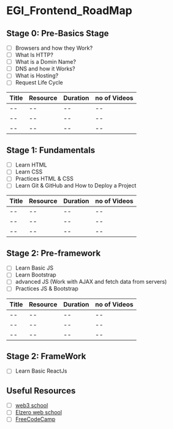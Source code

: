# EGI_Frontend_RoadMap

## Stage 0: Pre-Basics Stage
- [ ] Browsers and how they Work? 
- [ ] What Is HTTP?
- [ ] What is a Domin Name? 
- [ ] DNS and how it Works?
- [ ] What is Hosting?
- [ ] Request Life Cycle

| Title | Resource | Duration | no of Videos |
| ----------- | ----------- | ----------- | ----------- |
| -- | -- | -- | -- |
| -- | -- | -- | -- |
| -- | -- | -- | -- |


## Stage 1: Fundamentals
- [ ] Learn HTML
- [ ] Learn CSS
- [ ] Practices HTML & CSS
- [ ] Learn Git & GitHub and How to Deploy a Project

| Title | Resource | Duration | no of Videos |
| ----------- | ----------- | ----------- | ----------- |
| -- | -- | -- | -- |
| -- | -- | -- | -- |
| -- | -- | -- | -- |

## Stage 2: Pre-framework
- [ ] Learn Basic JS
- [ ] Learn Bootstrap
- [ ] advanced JS (Work with AJAX and fetch data from servers)
- [ ] Practices JS & Bootstrap

| Title | Resource | Duration | no of Videos |
| ----------- | ----------- | ----------- | ----------- |
| -- | -- | -- | -- |
| -- | -- | -- | -- |
| -- | -- | -- | -- |

## Stage 2: FrameWork
- [ ] Learn Basic ReactJs

## Useful Resources
- [ ] [web3 school](https://www.w3schools.com/)
- [ ] [Elzero web school](https://www.youtube.com/@ElzeroWebSchool)
- [ ] [FreeCodeCamp](https://www.freecodecamp.org/)
